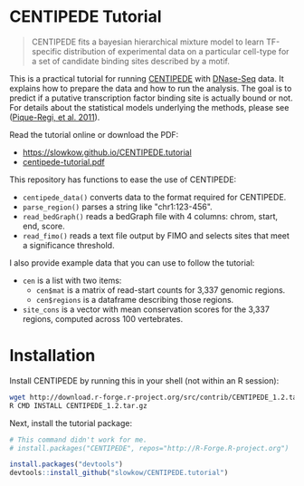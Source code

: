 # CENTIPEDE Tutorial

> CENTIPEDE fits a bayesian hierarchical mixture model to learn TF-specific
> distribution of experimental data on a particular cell-type for a set of
> candidate binding sites described by a motif.

This is a practical tutorial for running [CENTIPEDE] with [DNase-Seq] data. It
explains how to prepare the data and how to run the analysis. The goal is to
predict if a putative transcription factor binding site is actually bound or
not. For details about the statistical models underlying the methods, please
see ([Pique-Regi, et al. 2011][1]).

[CENTIPEDE]: http://centipede.uchicago.edu/ 
[DNase-Seq]: https://en.wikipedia.org/wiki/DNase-Seq
[1]: http://genome.cshlp.org/content/21/3/447

Read the tutorial online or download the PDF:

- <https://slowkow.github.io/CENTIPEDE.tutorial>
- [centipede-tutorial.pdf][2]

[2]: https://github.com/slowkow/CENTIPEDE.tutorial/raw/master/vignettes/centipede-tutorial.pdf

This repository has functions to ease the use of CENTIPEDE:

- `centipede_data()` converts data to the format required for CENTIPEDE.
- `parse_region()` parses a string like "chr1:123-456".
- `read_bedGraph()` reads a bedGraph file with 4 columns: chrom, start, end, score.
- `read_fimo()` reads a text file output by FIMO and selects sites that meet a
  significance threshold.

I also provide example data that you can use to follow the tutorial:

- `cen` is a list with two items:
  - `cen$mat` is a matrix of read-start counts for 3,337 genomic regions.
  - `cen$regions` is a dataframe describing those regions.
- `site_cons` is a vector with mean conservation scores for the 3,337 regions,
  computed across 100 vertebrates.

# Installation

Install CENTIPEDE by running this in your shell (not within an R session):

```bash
wget http://download.r-forge.r-project.org/src/contrib/CENTIPEDE_1.2.tar.gz
R CMD INSTALL CENTIPEDE_1.2.tar.gz
```

Next, install the tutorial package:

```r
# This command didn't work for me.
# install.packages("CENTIPEDE", repos="http://R-Forge.R-project.org")

install.packages("devtools")
devtools::install_github("slowkow/CENTIPEDE.tutorial")
```
